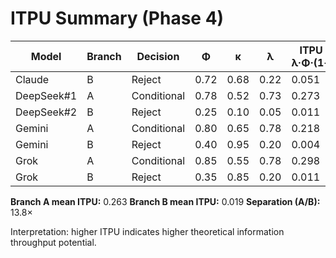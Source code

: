 # ITPU Summary (Phase 4)

| Model | Branch | Decision | Φ | κ | λ | ITPU = λ·Φ·(1−κ) |
|-------|--------|----------|---|---|---|-------------------|
| Claude | B | Reject | 0.72 | 0.68 | 0.22 | 0.051 |
| DeepSeek#1 | A | Conditional | 0.78 | 0.52 | 0.73 | 0.273 |
| DeepSeek#2 | B | Reject | 0.25 | 0.10 | 0.05 | 0.011 |
| Gemini | A | Conditional | 0.80 | 0.65 | 0.78 | 0.218 |
| Gemini | B | Reject | 0.40 | 0.95 | 0.20 | 0.004 |
| Grok | A | Conditional | 0.85 | 0.55 | 0.78 | 0.298 |
| Grok | B | Reject | 0.35 | 0.85 | 0.20 | 0.011 |

**Branch A mean ITPU:** 0.263
**Branch B mean ITPU:** 0.019
**Separation (A/B):** 13.8×

Interpretation: higher ITPU indicates higher theoretical information throughput potential.
